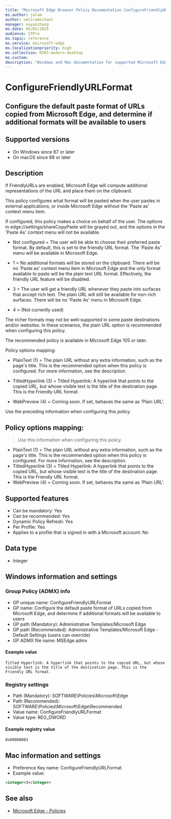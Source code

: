 ```yaml
---
title: "Microsoft Edge Browser Policy Documentation ConfigureFriendlyURLFormat"
ms.author: jalam
author: vmliramichael
manager: nuyunzhang
ms.date: 05/01/2025
audience: ITPro
ms.topic: reference
ms.service: microsoft-edge
ms.localizationpriority: high
ms.collection: M365-modern-desktop
ms.custom:
description: "Windows and Mac documentation for supported Microsoft Edge Browser policy: Configure the default paste format of URLs copied from Microsoft Edge, and determine if additional formats will be available to users"
---
```


<!--THIS FILE IS AUTOMATICALLY GENERATED. MANUAL CHANGES WILL BE OVERWRITTEN.-->
<!--Please contact the Microsoft Edge Manageability team with any questions.-->

# ConfigureFriendlyURLFormat

## Configure the default paste format of URLs copied from Microsoft Edge, and determine if additional formats will be available to users


## Supported versions

- On Windows since 87 or later
- On macOS since 88 or later

## Description

If FriendlyURLs are enabled, Microsoft Edge will compute additional representations of the URL and place them on the clipboard.

This policy configures what format will be pasted when the user pastes in external applications, or inside Microsoft Edge without the 'Paste as' context menu item.

If configured, this policy makes a choice on behalf of the user. The options in edge://settings/shareCopyPaste will be grayed out, and the options in the 'Paste As' context menu will not be available.

* Not configured = The user will be able to choose their preferred paste format. By default, this is set to the friendly URL format. The 'Paste As' menu will be available in Microsoft Edge.

* 1 = No additional formats will be stored on the clipboard. There will be no 'Paste as' context menu item in Microsoft Edge and the only format available to paste will be the plain text URL format. Effectively, the friendly URL feature will be disabled.

* 3 = The user will get a friendly URL whenever they paste into surfaces that accept rich text. The plain URL will still be available for non-rich surfaces. There will be no 'Paste As' menu in Microsoft Edge.

* 4 = (Not currently used)

The richer formats may not be well-supported in some paste destinations and/or websites. In these scenarios, the plain URL option is recommended when configuring this policy.

The recommended policy is available in Microsoft Edge 105 or later.

Policy options mapping:

* PlainText (1) = The plain URL without any extra information, such as the page's title. This is the recommended option when this policy is configured. For more information, see the description.

* TitledHyperlink (3) = Titled Hyperlink: A hyperlink that points to the copied URL, but whose visible text is the title of the destination page. This is the Friendly URL format.

* WebPreview (4) = Coming soon. If set, behaves the same as 'Plain URL'.

Use the preceding information when configuring this policy.

## Policy options mapping:
> Use this information when configuring this policy.

- PlainText (1) = The plain URL without any extra information, such as the page's title. This is the recommended option when this policy is configured. For more information, see the description.
- TitledHyperlink (3) = Titled Hyperlink: A hyperlink that points to the copied URL, but whose visible text is the title of the destination page. This is the Friendly URL format.
- WebPreview (4) = Coming soon. If set, behaves the same as 'Plain URL'.

## Supported features

- Can be mandatory: Yes
- Can be recommended: Yes
- Dynamic Policy Refresh: Yes
- Per Profile: Yes
- Applies to a profile that is signed in with a Microsoft account: No

## Data type

- Integer

## Windows information and settings

### Group Policy (ADMX) info

- GP unique name: ConfigureFriendlyURLFormat
- GP name: Configure the default paste format of URLs copied from Microsoft Edge, and determine if additional formats will be available to users
- GP path (Mandatory): Administrative Templates/Microsoft Edge
- GP path (Recommended): Administrative Templates/Microsoft Edge - Default Settings (users can override)
- GP ADMX file name: MSEdge.admx

#### Example value

```
Titled Hyperlink: A hyperlink that points to the copied URL, but whose visible text is the title of the destination page. This is the Friendly URL format.
```

### Registry settings

- Path (Mandatory): SOFTWARE\Policies\Microsoft\Edge
- Path (Recommended): SOFTWARE\Policies\Microsoft\Edge\Recommended
- Value name: ConfigureFriendlyURLFormat
- Value type: REG_DWORD

#### Example registry value

```
0x00000003
```


## Mac information and settings

- Preference Key name: ConfigureFriendlyURLFormat
- Example value:

```xml
<integer>3</integer>
```

## See also
- [Microsoft Edge - Policies](../microsoft-edge-policies.md)
